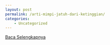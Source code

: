 ```yaml
---
layout: post
permalink: /arti-mimpi-jatuh-dari-ketinggian/
categories:
    - Uncategorized
---
```


[Baca Selengkapnya](/03)